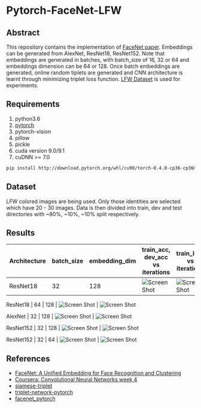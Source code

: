 # Pytorch-FaceNet-LFW

## Abstract
This repository contains the implementation of [FaceNet paper](https://arxiv.org/pdf/1503.03832.pdf). Embeddings can be generated from AlexNet, ResNet18, ResNet152. Note that embeddings are generated in batches, with batch_size of 16, 32 or 64 and embeddings dimension can be 64 or 128. Once batch embeddings are generated, online random tiplets are generated and CNN architecture is learnt through minimizing triplet loss function. [LFW Dataset](http://vis-www.cs.umass.edu/lfw/) is used for experiments.

## Requirements
1. python3.6
2. [pytorch](http://download.pytorch.org/whl/cu90/torch-0.4.0-cp36-cp36m-linux_x86_64.whl)
3. pytorch-vision
4. pillow
5. pickle
6. cuda version 9.0/9.1
7. cuDNN >= 7.0

```bash
pip install http://download.pytorch.org/whl/cu90/torch-0.4.0-cp36-cp36m-linux_x86_64.whl pytorch-vision pillow pickle
```

## Dataset
LFW colored images are being used. Only those identities are selected which have 20 - 30 images. Data is then divided into train, dev and test directories with ~80%, ~10%, ~10% split respectively.

## Results

Architecture  | batch_size | embedding_dim | train_acc, dev_acc vs iterations | train_loss vs iterations
----|----|----|----|----|
ResNet18 | 32 | 128 | ![Screen Shot](results/resnet1.png) | ![Screen Shot](results/resnet2.png) <br>

ResNet18 | 64 | 128 | ![Screen Shot](results/resnet3.png) | ![Screen Shot](results/resnet4.png) <br>

AlexNet | 32 | 128 | ![Screen Shot](results/alexnet1.png) | ![Screen Shot](results/alexnet2.png) <br>

ResNet152 | 32 | 128 | ![Screen Shot](results/resnet5.png) | ![Screen Shot](results/resnet6.png) <br>

ResNet152 | 32 | 64 | ![Screen Shot](results/resnet7.png) | ![Screen Shot](results/resnet8.png) <br>



## References
* [FaceNet: A Unified Embedding for Face Recognition and Clustering](https://arxiv.org/pdf/1503.03832.pdf)
* [Coursera: Convolutional Neural Networks week 4](https://www.coursera.org/learn/convolutional-neural-networks/home/welcome)
* [siamese-triplet](https://github.com/adambielski/siamese-triplet)
* [triplet-network-pytorch](https://github.com/andreasveit/triplet-network-pytorch)
* [facenet_pytorch](https://github.com/liorshk/facenet_pytorch)




